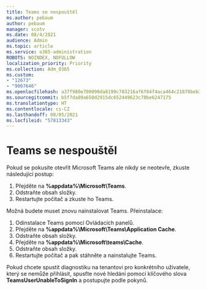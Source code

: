```yaml
---
title: Teams se nespouštěl
ms.author: pebaum
author: pebaum
manager: scotv
ms.date: 08/4/2021
audience: Admin
ms.topic: article
ms.service: o365-administration
ROBOTS: NOINDEX, NOFOLLOW
localization_priority: Priority
ms.collection: Adm_O365
ms.custom:
- "12673"
- "9007646"
ms.openlocfilehash: a37f980e700090da8199c703216af6f04f4aca464c21870beb3e907dd7b2d491
ms.sourcegitcommit: b5f7da89a650d2915dc652449623c78be6247175
ms.translationtype: HT
ms.contentlocale: cs-CZ
ms.lasthandoff: 08/05/2021
ms.locfileid: "57813343"
---
```

# <a name="teams-doesnt-launch"></a>Teams se nespouštěl

Pokud se pokusíte otevřít Microsoft Teams ale nikdy se neotevře, zkuste následující postup:

1. Přejděte na **%appdata%\Microsoft\Teams**.
1. Odstraňte obsah složky.
1. Restartujte počítač a zkuste ho Teams.

Možná budete muset znovu nainstalovat Teams. Přeinstalace:

1. Odinstalace Teams pomocí Ovládacích panelů.
1. Přejděte na **%appdata%\Microsoft\Teams\Application Cache**.
1. Odstraňte obsah složky.
1. Přejděte na **%appdata%\Microsoft\teams\Cache**.
1. Odstraňte obsah složky.
1. Restartujte počítač a pak stáhněte a nainstalujte Teams.

Pokud chcete spustit diagnostiku na tenantovi pro konkrétního uživatele, který se nemůže přihlásit, spusťte nové hledání pomocí klíčového slova **TeamsUserUnableToSignIn** a postupujte podle pokynů.